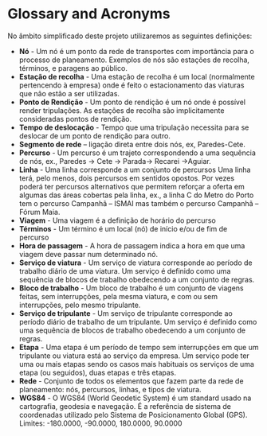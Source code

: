 # Glossary and Acronyms

No âmbito simplificado deste projeto utilizaremos as seguintes definições:

* **Nó** - Um nó é um ponto da rede de transportes com importância para o processo de planeamento. Exemplos de nós são estações de recolha, términos, e paragens ao público.
* **Estação de recolha** - Uma estação de recolha é um local (normalmente pertencendo à empresa) onde é feito o estacionamento das viaturas que não estão a ser utilizadas.
* **Ponto de Rendição** - Um ponto de rendição é um nó onde é possível render tripulações. As estações de recolha são implicitamente consideradas pontos de rendição.
* **Tempo de deslocação** - Tempo que uma tripulação necessita para se deslocar de um ponto de rendição para outro.
* **Segmento de rede** – ligação direta entre dois nós, ex, Paredes-Cete.
* **Percurso** - Um percurso é um trajeto correspondendo a uma sequência de nós, ex., Paredes -> Cete -> Parada-> Recarei ->Aguiar.
* **Linha** - Uma linha corresponde a um conjunto de percursos Uma linha terá, pelo menos, dois percursos em sentidos opostos. Por vezes poderá ter percursos alternativos que permitem reforçar a oferta em algumas das áreas cobertas pela linha, ex., a linha C do Metro do Porto tem o percurso Campanhã – ISMAI mas também o percurso Campanhã – Fórum Maia.
* **Viagem** - Uma viagem é a definição de horário do percurso
* **Términos** - Um término é um local (nó) de início e/ou de fim de percurso
* **Hora de passagem** - A hora de passagem indica a hora em que uma viagem deve passar num determinado nó.
* **Serviço de viatura** - Um serviço de viatura corresponde ao período de trabalho diário de uma viatura. Um serviço é definido como uma sequência de blocos de trabalho obedecendo a um conjunto de regras.
* **Bloco de trabalho** - Um bloco de trabalho é um conjunto de viagens feitas, sem interrupções, pela mesma viatura, e com ou sem interrupções, pelo mesmo tripulante.
* **Serviço de tripulante** - Um serviço de tripulante corresponde ao período diário de trabalho de um tripulante. Um serviço é definido como uma sequência de blocos de trabalho obedecendo a um conjunto de regras.
* **Etapa** - Uma etapa é um período de tempo sem interrupções em que um tripulante ou viatura está ao serviço da empresa. Um serviço pode ter uma ou mais etapas sendo os casos mais habituais os serviços de uma etapa (ou seguidos), duas etapas e três etapas.
* **Rede** - Conjunto de todos os elementos que fazem parte da rede de planeamento: nós, percursos, linhas, e
tipos de viatura.
* **WGS84** - O WGS84 (World Geodetic System) é um standard usado na cartografia, geodesia e navegação. É a referência de sistema de coordenadas utilizado pelo Sistema de Posicionamento Global (GPS). Limites: -180.0000, -90.0000, 180.0000, 90.0000